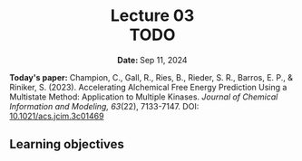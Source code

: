 <h1 align="center">
<b>Lecture 03</b><br>
TODO
</h1>
<p align="center"><b>Date: </b>Sep 11, 2024</p>

**Today's paper:** Champion, C., Gall, R., Ries, B., Rieder, S. R., Barros, E. P., & Riniker, S. (2023). Accelerating Alchemical Free Energy Prediction Using a Multistate Method: Application to Multiple Kinases. *Journal of Chemical Information and Modeling, 63*(22), 7133-7147. DOI: [10.1021/acs.jcim.3c01469](https://doi.org/10.1021/acs.jcim.3c01469)

## Learning objectives
